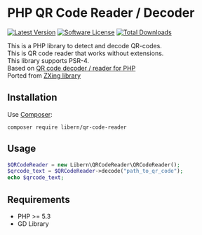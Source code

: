 # PHP QR Code Reader / Decoder

[![Latest Version](https://img.shields.io/github/release/libern/qr-code-reader.svg?style=flat-square)](https://github.com/libern/qr-code-reader/releases)
[![Software License](https://img.shields.io/badge/license-MIT-brightgreen.svg?style=flat-square)](LICENSE.md)
[![Total Downloads](https://img.shields.io/packagist/dt/libern/qr-code-reader.svg?style=flat-square)](https://packagist.org/packages/libern/qr-code-reader)

This is a PHP library to detect and decode QR-codes. <br>
This is QR code reader that works without extensions. <br>
This library supports PSR-4. <br>
Based on [QR code decoder / reader for PHP](https://github.com/khanamiryan/php-qrcode-detector-decoder) <br>
Ported from [ZXing library](https://github.com/zxing/zxing) <br>

## Installation 
Use [Composer](https://getcomposer.org/):
```
composer require libern/qr-code-reader
```

## Usage 
```php
$QRCodeReader = new Libern\QRCodeReader\QRCodeReader();
$qrcode_text = $QRCodeReader->decode("path_to_qr_code");
echo $qrcode_text;
```

## Requirements 
* PHP >= 5.3
* GD Library
